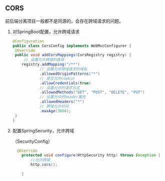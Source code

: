 ##  CORS

前后端分离项目一般都不是同源的，会存在跨域请求的问题。

1. 对SpringBoot配置，允许跨域请求

   ```java
   @Configuration
   public class CorsConfig implements WebMvcConfigurer {
   	@Override
   	public void addCorsMappings(CorsRegistry registry) {
     	// 设置允许跨域的路径
       registry.addMapping("/**")
               // 设置允许跨域请求的域名
               .allowedOriginPatterns("*")
               // 是否允许cookie
               .allowCredentials(true)
               // 设置允许的请求方式
               .allowedMethods("GET", "POST", "DELETE", "PUT")
               // 设置允许的header属性
               .allowedHeaders("*")
               // 跨域允许时间
               .maxAge(3600);
   	}
   }
   ```

2. 配置SpringSecurity，允许跨域

   （SecurityConfig）

   ```java
     @Override
       protected void configure(HttpSecurity http) throws Exception {
           //允许跨域
           http.cors();
          
       }
   ```

   